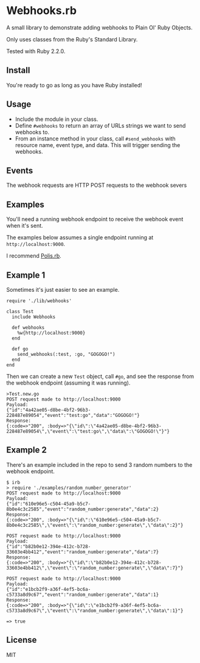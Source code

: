 # Webhooks.rb

A small library to demonstrate adding webhooks to Plain Ol' Ruby Objects.

Only uses classes from the Ruby's Standard Library.

Tested with Ruby 2.2.0.

## Install

You're ready to go as long as you have Ruby installed!

## Usage

- Include the module in your class.
- Define `#webhooks` to return an array of URLs strings we want to send
  webhooks to.
- From an instance method in your class, call `#send_webhooks` with resource
  name, event type, and data. This will trigger sending the webhooks.

## Events

The webhook requests are HTTP POST requests to the webhook severs

## Examples

You'll need a running webhook endpoint to receive the webhook event when it's
sent.

The examples below assumes a single endpoint running at `http://localhost:9000`.

I recommend [Polis.rb](https://github.com/kyletolle/polis.rb).

## Example 1

Sometimes it's just easier to see an example.

```
require './lib/webhooks'

class Test
  include Webhooks

  def webhooks
    %w{http://localhost:9000}
  end

  def go
    send_webhooks(:test, :go, "GOGOGO!")
  end
end
```

Then we can create a new `Test` object, call `#go`, and see the response from
the webhook endpoint (assuming it was running).

```
>Test.new.go
POST request made to http://localhost:9000
Payload:
{"id":"4a42ae05-d8be-4bf2-96b3-228487e89054","event":"test:go","data":"GOGOGO!"}
Response:
{:code=>"200", :body=>"{\"id\":\"4a42ae05-d8be-4bf2-96b3-228487e89054\",\"event\":\"test:go\",\"data\":\"GOGOGO!\"}"}

```

## Example 2

There's an example included in the repo to send 3 random numbers to the
webhook endpoint.

```
$ irb
> require './examples/random_number_generator'
POST request made to http://localhost:9000
Payload:
{"id":"610e96e5-c504-45a9-b5c7-8b0e4c3c2585","event":"random_number:generate","data":2}
Response:
{:code=>"200", :body=>"{\"id\":\"610e96e5-c504-45a9-b5c7-8b0e4c3c2585\",\"event\":\"random_number:generate\",\"data\":2}"}

POST request made to http://localhost:9000
Payload:
{"id":"b82b0e12-394e-412c-b728-33603e4bb412","event":"random_number:generate","data":7}
Response:
{:code=>"200", :body=>"{\"id\":\"b82b0e12-394e-412c-b728-33603e4bb412\",\"event\":\"random_number:generate\",\"data\":7}"}

POST request made to http://localhost:9000
Payload:
{"id":"e1bcb2f9-a36f-4ef5-bc6a-c5733a8d9c67","event":"random_number:generate","data":1}
Response:
{:code=>"200", :body=>"{\"id\":\"e1bcb2f9-a36f-4ef5-bc6a-c5733a8d9c67\",\"event\":\"random_number:generate\",\"data\":1}"}

=> true
```

## License

MIT

